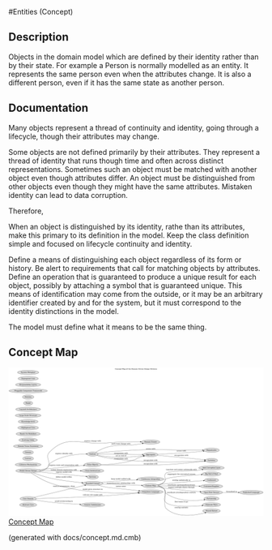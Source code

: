 #Entities (Concept)
## Description
Objects in the domain model which are defined by their identity rather than
by their state. For example a Person is normally modelled as an entity. It
represents the same person even when the attributes change. It is also a
different person, even if it has the same state as another person.
## Documentation
Many objects represent a thread of continuity and identity, going through a
lifecycle, though their attributes may change.

Some objects are not defined primarily by their attributes. They represent a
thread of identity that runs though time and often across distinct
representations. Sometimes such an object must be matched with another object
even though attributes differ. An object must be distinguished from other
objects even though they might have the same attributes. Mistaken identity
can lead to data corruption.

Therefore,

When an object is distinguished by its identity, rathe than its attributes,
make this primary to its definition in the model. Keep the class definition
simple and focused on lifecycle continuity and identity.

Define a means of distinguishing each object regardless of its form or history.
Be alert to requirements that call for matching objects by attributes. Define
an operation that is guaranteed to produce a unique result for each object,
possibly by attaching a symbol that is guaranteed unique. This means of
identification may come from the outside, or it may be an arbitrary identifier
created by and for the system, but it must correspond to the identity
distinctions in the model.

The model must define what it means to be the same thing.

## Concept Map
![Concept Map of the Domain Driven Design Patterns](../ddd/concept-view.png)
[Concept Map](../ddd/concept-view.md)


(generated with docs/concept.md.cmb)
